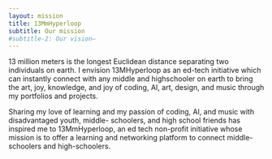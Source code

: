 ```yaml
---
layout: mission
title: 13MmHyperloop
subtitle: Our mission
#subtitle-2: Our vision—
---
```


13 million meters is the longest Euclidean distance
separating two individuals on earth. I envision
13MHyperloop as an ed-tech initiative which can
instantly connect with any middle and highschooler on
earth to bring the art, joy, knowledge, and joy of coding,
AI, art, design, and music through my portfolios and
projects.

Sharing my love of learning and my passion of coding,
Al, and music with disadvantaged youth, middle-
schoolers, and high school friends has inspired me to
13MmHyperloop, an ed tech non-profit initiative whose
mission is to offer a learning and networking platform to
connect middle-schoolers and high-schoolers.

